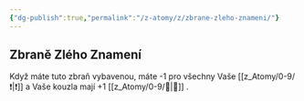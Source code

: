 ```yaml
---
{"dg-publish":true,"permalink":"/z-atomy/z/zbrane-zleho-znameni/"}
---
```


## Zbraně Zlého Znamení  
Když máte tuto zbraň vybavenou, máte -1 pro všechny Vaše [[z_Atomy/0-9/❗\|❗]] a Vaše kouzla mají +1 [[z_Atomy/0-9/📶\|📶]] .
